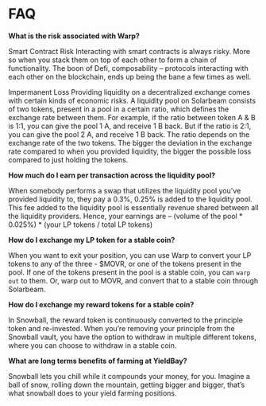 # FAQ

**What is the risk associated with Warp?**&#x20;

Smart Contract Risk Interacting with smart contracts is always risky. More so when you stack them on top of each other to form a chain of functionality. The boon of Defi, composability – protocols interacting with each other on the blockchain, ends up being the bane a few times as well.

Impermanent Loss Providing liquidity on a decentralized exchange comes with certain kinds of economic risks. A liquidity pool on Solarbeam consists of two tokens, present in a pool in a certain ratio, which defines the exchange rate between them. For example, if the ratio between token A & B is 1:1, you can give the pool 1 A, and receive 1 B back. But if the ratio is 2:1, you can give the pool 2 A, and receive 1 B back. The ratio depends on the exchange rate of the two tokens. The bigger the deviation in the exchange rate compared to when you provided liquidity, the bigger the possible loss compared to just holding the tokens.

**How much do I earn per transaction across the liquidity pool?**&#x20;

When somebody performs a swap that utilizes the liquidity pool you’ve provided liquidity to, they pay a 0.3%, 0.25% is added to the liquidity pool. This fee added to the liquidity pool is essentially revenue shared between all the liquidity providers. Hence, your earnings are – (volume of the pool \* 0.025%) \* (your LP tokens / total LP tokens)

**How do I exchange my LP token for a stable coin?**

&#x20;When you want to exit your position, you can use Warp to convert your LP tokens to any of the three - $MOVR, or one of the tokens present in the pool. If one of the tokens present in the pool is a stable coin, you can `warp out` to them. Or, warp out to MOVR, and convert that to a stable coin through Solarbeam.

**How do I exchange my reward tokens for a stable coin?**&#x20;

In Snowball, the reward token is continuously converted to the principle token and re-invested. When you’re removing your principle from the Snowball vault, you have the option to withdraw in multiple different tokens, where you can choose to withdraw in a stable coin.

**What are long terms benefits of farming at YieldBay?**

&#x20;Snowball lets you chill while it compounds your money, for you. Imagine a ball of snow, rolling down the mountain, getting bigger and bigger, that’s what snowball does to your yield farming positions.


